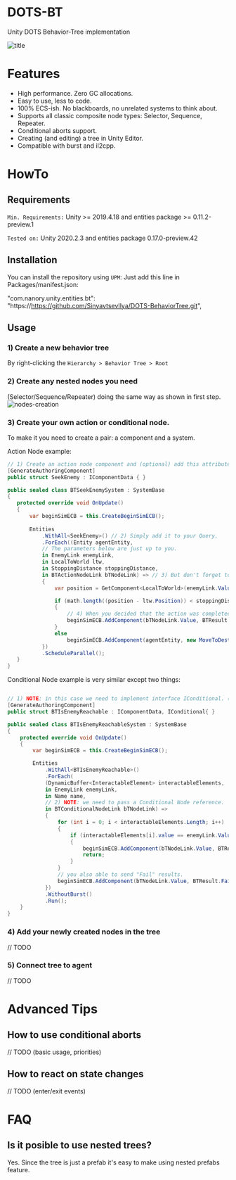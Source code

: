# DOTS-BT
Unity DOTS Behavior-Tree implementation

![title](https://i.imgur.com/iPY6vuX.png)
 
# Features

- High performance. Zero GC allocations.
- Easy to use, less to code.
- 100% ECS-ish. No blackboards, no unrelated systems to think about.
- Supports all classic composite node types: Selector, Sequence, Repeater.  
- Conditional aborts support.
- Creating (and editing) a tree in Unity Editor.
- Compatible with burst and il2cpp.

# HowTo

## Requirements

`Min. Requirements:` Unity >= 2019.4.18 and entities package >= 0.11.2-preview.1

`Tested on:` Unity 2020.2.3 and entities package 0.17.0-preview.42

## Installation

You can install the repository using `UPM`:
Just add this line in Packages/manifest.json:

"com.nanory.unity.entities.bt": "https://https://github.com/SinyavtsevIlya/DOTS-BehaviorTree.git",

## Usage

### 1) Create a new behavior tree 
By right-clicking the `Hierarchy > Behavior Tree > Root`
### 2) Create any nested nodes you need 
(Selector/Sequence/Repeater) doing the same way as shown in first step.
![nodes-creation](https://i.imgur.com/huR6crY.png)
### 3) Create your own action or conditional node.
To make it you need to create a pair: a component and a system.

Action Node example:

```csharp
// 1) Create an action node component and (optional) add this attribute.
[GenerateAuthoringComponent]
public struct SeekEnemy : IComponentData { }

public sealed class BTSeekEnemySystem : SystemBase
{
   protected override void OnUpdate()
   {
       var beginSimECB = this.CreateBeginSimECB();
       
       Entities
           .WithAll<SeekEnemy>() // 2) Simply add it to your Query.
           .ForEach((Entity agentEntity, 
           // The parameters below are just up to you. 
           in EnemyLink enemyLink, 
           in LocalToWorld ltw,
           in StoppingDistance stoppingDistance, 
           in BTActionNodeLink bTNodeLink) => // 3) But don't forget to add this component in the end.
           {
               var position = GetComponent<LocalToWorld>(enemyLink.Value).Position;

               if (math.length((position - ltw.Position)) < stoppingDistance.Value)
               {
                   // 4) When you decided that the action was completed successfully, then you need to send the result.
                   beginSimECB.AddComponent(bTNodeLink.Value, BTResult.Success); 
               }
               else
                   beginSimECB.AddComponent(agentEntity, new MoveToDestinationRequest() { Position = position, Speed = 1f });
           })
           .ScheduleParallel();
   }
}
```

Conditional Node example is very similar except two things:

```csharp

// 1) NOTE: in this case we need to implement interface IConditional. (It's only for conversion/validation purposes, not for runtime)
[GenerateAuthoringComponent]
public struct BTIsEnemyReachable : IComponentData, IConditional{ }

public sealed class BTIsEnemyReachableSystem : SystemBase
{
    protected override void OnUpdate()
    {
        var beginSimECB = this.CreateBeginSimECB();

        Entities
            .WithAll<BTIsEnemyReachable>()
            .ForEach(
            (DynamicBuffer<InteractableElement> interactableElements, 
            in EnemyLink enemyLink,
            in Name name,
            // 2) NOTE: we need to pass a Conditional Node reference.
            in BTConditionalNodeLink bTNodeLink) =>
            {
                for (int i = 0; i < interactableElements.Length; i++)
                {
                    if (interactableElements[i].value == enemyLink.Value)
                    {
                        beginSimECB.AddComponent(bTNodeLink.Value, BTResult.Success);
                        return;
                    }
                }
                // you also able to send "Fail" results.
                beginSimECB.AddComponent(bTNodeLink.Value, BTResult.Fail);
            })
            .WithoutBurst()
            .Run();
    }
}
```
### 4) Add your newly created nodes in the tree
// TODO
### 5) Connect tree to agent
// TODO

# Advanced Tips
## How to use conditional aborts
// TODO (basic usage, priorities)
## How to react on state changes
// TODO (enter/exit events)

# FAQ

## Is it posible to use nested trees? 
Yes. Since the tree is just a prefab it's easy to make using nested prefabs feature.


